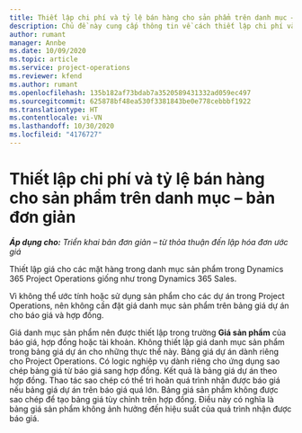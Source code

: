 ```yaml
---
title: Thiết lập chi phí và tỷ lệ bán hàng cho sản phẩm trên danh mục – bản đơn giản
description: Chủ đề này cung cấp thông tin về cách thiết lập chi phí và tỷ lệ bán hàng cho các mặt hàng trong danh mục sản phẩm.
author: rumant
manager: Annbe
ms.date: 10/09/2020
ms.topic: article
ms.service: project-operations
ms.reviewer: kfend
ms.author: rumant
ms.openlocfilehash: 135b182af73bdab7a3520589431332ad059ec497
ms.sourcegitcommit: 625878bf48ea530f3381843be0e778cebbbf1922
ms.translationtype: HT
ms.contentlocale: vi-VN
ms.lasthandoff: 10/30/2020
ms.locfileid: "4176727"
---
```

# <a name="set-up-cost-and-sales-rates-for-catalog-products---lite"></a>Thiết lập chi phí và tỷ lệ bán hàng cho sản phẩm trên danh mục – bản đơn giản

_**Áp dụng cho:** Triển khai bản đơn giản – từ thỏa thuận đến lập hóa đơn ước giá_


Thiết lập giá cho các mặt hàng trong danh mục sản phẩm trong Dynamics 365 Project Operations giống như trong Dynamics 365 Sales.

Vì không thể ước tính hoặc sử dụng sản phẩm cho các dự án trong Project Operations, nên không cần đặt giá danh mục sản phẩm trên bảng giá dự án cho báo giá và hợp đồng.

Giá danh mục sản phẩm nên được thiết lập trong trường **Giá sản phẩm** của báo giá, hợp đồng hoặc tài khoản. Không thiết lập giá danh mục sản phẩm trong bảng giá dự án cho những thực thể này. Bảng giá dự án dành riêng cho Project Operations. Có logic nghiệp vụ dành riêng cho ứng dụng sao chép bảng giá từ báo giá sang hợp đồng. Kết quả là bảng giá dự án theo hợp đồng. Thao tác sao chép có thể trì hoãn quá trình nhận được báo giá nếu bảng giá dự án trên báo giá quá lớn. Bảng giá sản phẩm không được sao chép để tạo bảng giá tùy chỉnh trên hợp đồng. Điều này có nghĩa là bảng giá sản phẩm không ảnh hưởng đến hiệu suất của quá trình nhận được báo giá.
